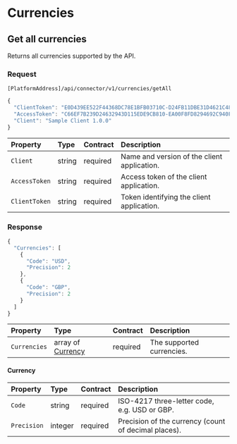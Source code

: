<!-- AUTOMATICALLY GENERATED, DO NOT MODIFY -->
# Currencies

## Get all currencies

Returns all currencies supported by the API.

### Request

`[PlatformAddress]/api/connector/v1/currencies/getAll`

```javascript
{
  "ClientToken": "E0D439EE522F44368DC78E1BFB03710C-D24FB11DBE31D4621C4817E028D9E1D",
  "AccessToken": "C66EF7B239D24632943D115EDE9CB810-EA00F8FD8294692C940F6B5A8F9453D",
  "Client": "Sample Client 1.0.0"
}
```

| Property | Type | Contract | Description |
| :-- | :-- | :-- | :-- |
| `Client` | string | required | Name and version of the client application. |
| `AccessToken` | string | required | Access token of the client application. |
| `ClientToken` | string | required | Token identifying the client application. |

### Response

```javascript
{
  "Currencies": [
    {
      "Code": "USD",
      "Precision": 2
    },
    {
      "Code": "GBP",
      "Precision": 2
    }
  ]
}
```

| Property | Type | Contract | Description |
| :-- | :-- | :-- | :-- |
| `Currencies` | array of [Currency](#currency) | required | The supported currencies. |

#### Currency

| Property | Type | Contract | Description |
| :-- | :-- | :-- | :-- |
| `Code` | string | required | ISO-4217 three-letter code, e.g. USD or GBP. |
| `Precision` | integer | required | Precision of the currency (count of decimal places). |
